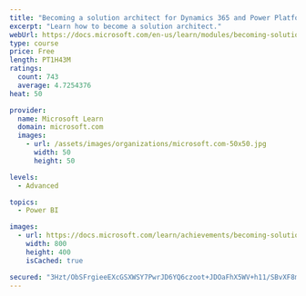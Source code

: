 ```yaml
---
title: "Becoming a solution architect for Dynamics 365 and Power Platform"
excerpt: "Learn how to become a solution architect."
webUrl: https://docs.microsoft.com/en-us/learn/modules/becoming-solution-architect/
type: course
price: Free
length: PT1H43M
ratings:
  count: 743
  average: 4.7254376
heat: 50

provider:
  name: Microsoft Learn
  domain: microsoft.com
  images:
    - url: /assets/images/organizations/microsoft.com-50x50.jpg
      width: 50
      height: 50

levels:
  - Advanced

topics:
  - Power BI

images:
  - url: https://docs.microsoft.com/learn/achievements/becoming-solution-architect-social.png
    width: 800
    height: 400
    isCached: true

secured: "3Hzt/ObSFrgieeEXcGSXWSY7PwrJD6YQ6czoot+JDOaFhX5WV+h11/SBvXF8miORDpFJCDkEe0H8OBdPA/VBDsYk4drDZW5jaYOrgNJ/BD1DN8NCviufqkl7WZMO9SDh19MwFlhqoqE3mDy2E0/sx5my5+Pkf5vdmkMe8BokDI4a3K4gBHNOAvX9kIrqLBnJLiAc9mTzkgc31fOVrrEC0OfInCxsZl4B4FpijPR8WDU/b8+9QUsw1Bj2aENRk3TewSjTn2JcLlmnx1sH33RQL+o/lN97wQorYjvJWtW+NFTlRAottIGpjlNt2+90Jgtp4FI5Ic8BehTjyYVHLcZEo5XNQABBEUzd5ti1ETxuI2SECIxyRtDtcJ1LnUiqYjMQWhPvOMf7B19yHRdo9CO7ktu61qbPCjjac/1zTWqdw84=;sgkkjfC8bdg561OYHo8dqQ=="
---
```



